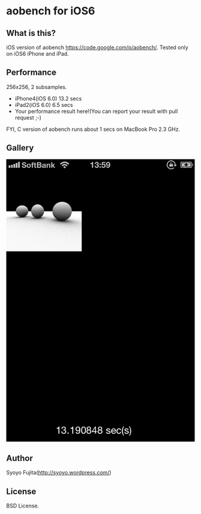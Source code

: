 aobench for iOS6
================

What is this?
-------------

iOS version of aobench https://code.google.com/p/aobench/.
Tested only on iOS6 iPhone and iPad.

Performance
-----------

256x256, 2 subsamples.

* iPhone4(iOS 6.0) 13.2 secs
* iPad2(iOS 6.0) 6.5 secs
* Your performance result here!(You can report your result with pull request ;-)

FYI, C version of aobench runs about 1 secs on MacBook Pro 2.3 GHz.

Gallery
-------

![aobench_iphone4](https://github.com/syoyo/aobench-ios/raw/master/aobench_iphone4.png)

Author
------

Syoyo Fujita(http://syoyo.wordpress.com/)

License
-------

BSD License.

